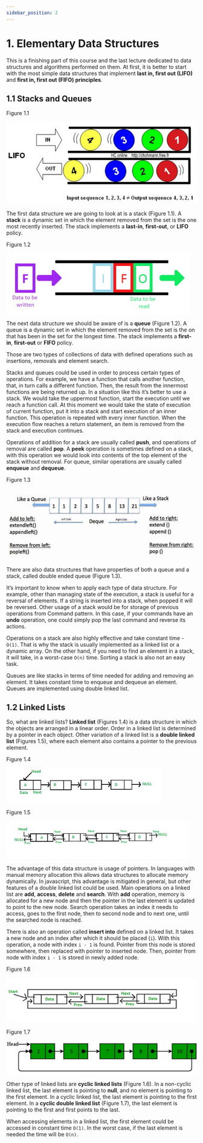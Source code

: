 ```yaml
---
sidebar_position: 2
---
```


# 1. Elementary Data Structures

This is a finishing part of this course and the last lecture dedicated to data structures and algorithms performed on them. At first, it is better to start with the most simple data structures that implement **last in, first out (LIFO)** and **first in, first out (FIFO) principles**.

## 1.1 Stacks and Queues

Figure 1.1

![LIFO.png](img/lifo.png)

The first data structure we are going to look at is a stack (Figure 1.1). A **stack** is a dynamic set in which the element removed from the set is the one most recently inserted. The stack implements a **last-in**, **first-out**, or **LIFO** policy.

Figure 1.2

![Stack](img/stack.jpg)

The next data structure we should be aware of is a **queue** (Figure 1.2). A queue is a dynamic set in which the element removed from the set is the on that has been in the set for the longest time. The stack implements a **first-in**, **first-out** or **FIFO** policy.

Those are two types of collections of data with defined operations such as insertions, removals and element search.

Stacks and queues could be used in order to process certain types of operations. For example, we have a function that calls another function, that, in turn calls a different function. Then, the result from the innermost functions are being returned up. In a situation like this it’s better to use a stack. We would take the uppermost function, start the execution until we reach a function call. At this moment we would take the state of execution of current function, put it into a stack and start execution of an inner function. This operation is repeated with every inner function. When the execution flow reaches a return statement, an item is removed from the stack and execution continues.

Operations of addition for a stack are usually called **push**, and operations of removal are called **pop**. A **peek** operation is sometimes defined on a stack, with this operation we would look into contents of the top element of the stack without removal. For queue, similar operations are usually called **enqueue** and **dequeue**.

Figure 1.3

![Queue](img/queue.jpg)

There are also data structures that have properties of both a queue and a stack, called double ended queue (Figure 1.3).

It’s important to know when to apply each type of data structure. For example, other than managing state of the execution, a stack is useful for a reversal of elements. If a string is inserted into a stack, when popped it will be reversed. Other usage of a stack would be for storage of previous operations from Command pattern. In this case, if your commands have an **undo** operation, one could simply pop the last command and reverse its actions.

Operations on a stack are also highly effective and take constant time - `O(1)`. That is why the stack is usually implemented as a linked list or a dynamic array. On the other hand, if you need to find an element in a stack, it will take, in a worst-case `O(n)` time. Sorting a stack is also not an easy task.

Queues are like stacks in terms of time needed for adding and removing an element. It takes constant time to enqueue and dequeue an element. Queues are implemented using double linked list.

## 1.2 Linked Lists

So, what are linked lists? **Linked list** (Figures 1.4) is a data structure in which the objects are arranged in a linear order. Order in a linked list is determined by a pointer in each object. Other variation of a linked list is a **double linked list** (Figures 1.5), where each element also contains a pointer to the previous element.

Figure 1.4

![Linked list](img/linked_list.jpg)

Figure 1.5

![Double linked list](img/double_linked_list.jpg)

The advantage of this data structure is usage of pointers. In languages with manual memory allocation this allows data structures to allocate memory dynamically. In javascript, this advantage is mitigated in general, but other features of a double linked list could be used. Main operations on a linked list are **add**, **access**, **delete** and **search**. With **add** operation, memory is allocated for a new node and then the pointer in the last element is updated to point to the new node. Search operation takes an index it needs to access, goes to the first node, then to second node and to next one, until the searched node is reached.

There is also an operation called **insert into** defined on a linked list. It takes a new node and an index after which it should be placed (`i`). With this operation, a node with index `i - 1` is found. Pointer from this node is stored somewhere, then replaced with pointer to inserted node. Then, pointer from node with index `i - 1` is stored in newly added node.

Figure 1.6

![Cyclic_linked list](img/cyclic_linked_list.jpg)

Figure 1.7

![Cyclic double linked list](img/cyclic_double_linked_list.jpg)

Other type of linked lists are **cyclic linked lists** (Figure 1.6). In a non-cyclic linked list, the last element is pointing to **null**, and no element is pointing to the first element. In a cyclic linked list, the last element is pointing to the first element. In a **cyclic double linked list** (Figure 1.7), the last element is pointing to the first and first points to the last.

When accessing elements in a linked list, the first element could be accessed in constant time `O(1)`. In the worst case, if the last element is needed the time will be `O(n)`.
